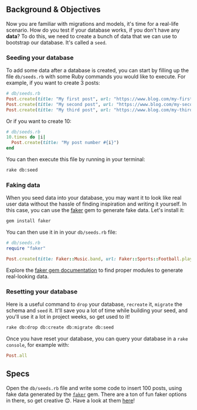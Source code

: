 ## Background & Objectives

Now you are familiar with migrations and models, it's time for a real-life scenario. How do you test if your database works, if you don't have any **data**? To do this, we need to create a bunch of data that we can use to bootstrap our database. It's called a `seed`.

### Seeding your database

To add some data after a database is created, you can start by filling up the file `db/seeds.rb` with some Ruby commands you would like to execute. For example, if you want to create 3 posts:

```ruby
# db/seeds.rb
Post.create(title: "My first post", url: "https://www.blog.com/my-first-post", votes: 13)
Post.create(title: "My second post", url: "https://www.blog.com/my-second-post", votes: 42)
Post.create(title: "My third post", url: "https://www.blog.com/my-third-post", votes: 128)
```

Or if you want to create 10:

```ruby
# db/seeds.rb
10.times do |i|
  Post.create(title: "My post number #{i}")
end
```

You can then execute this file by running in your terminal:

```bash
rake db:seed
```

### Faking data

When you seed data into your database, you may want it to look like real user data without the hassle of finding inspiration and writing it yourself. In this case, you can use the [faker](https://github.com/faker-ruby/faker) gem to generate fake data. Let's install it:

```bash
gem install faker
```

You can then use it in in your `db/seeds.rb` file:

```ruby
# db/seeds.rb
require "faker"

Post.create(title: Faker::Music.band, url: Faker::Sports::Football.player, votes: 2)
```

Explore the [faker gem documentation](https://github.com/faker-ruby/faker) to find proper modules to generate real-looking data.

### Resetting your database

Here is a useful command to `drop` your database, `recreate` it, `migrate` the schema and `seed` it. It'll save you a lot of time while building your seed, and you'll use it a lot in project weeks, so get used to it!

```bash
rake db:drop db:create db:migrate db:seed
```

Once you have reset your database, you can query your database in a `rake console`, for example with:

```ruby
Post.all
```

## Specs

Open the `db/seeds.rb` file and write some code to insert 100 posts, using fake data generated by the [`faker`](https://github.com/faker-ruby/faker) gem. There are a ton of fun faker options in there, so get creative 😊.  Have a look at them [here](https://github.com/faker-ruby/faker#faker)!
